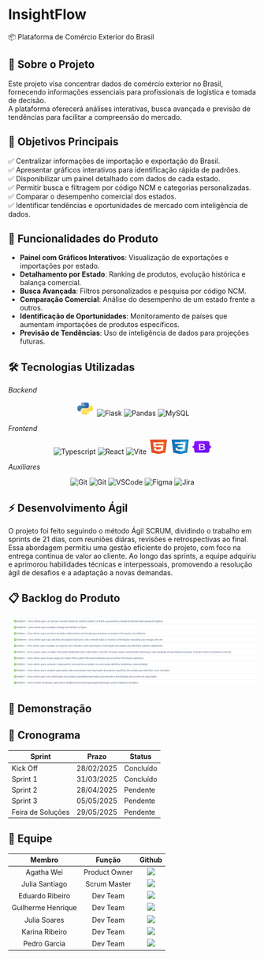 # InsightFlow
📦 Plataforma de Comércio Exterior do Brasil  



## 📖 Sobre o Projeto  
Este projeto visa concentrar dados de comércio exterior no Brasil, fornecendo informações essenciais para profissionais de logística e tomada de decisão.  
A plataforma oferecerá análises interativas, busca avançada e previsão de tendências para facilitar a compreensão do mercado.  

## 🎯 Objetivos Principais  
✅ Centralizar informações de importação e exportação do Brasil.  
✅ Apresentar gráficos interativos para identificação rápida de padrões.  
✅ Disponibilizar um painel detalhado com dados de cada estado.  
✅ Permitir busca e filtragem por código NCM e categorias personalizadas.  
✅ Comparar o desempenho comercial dos estados.  
✅ Identificar tendências e oportunidades de mercado com inteligência de dados.  

## 🚀 Funcionalidades do Produto  
- **Painel com Gráficos Interativos**: Visualização de exportações e importações por estado.  
- **Detalhamento por Estado**: Ranking de produtos, evolução histórica e balança comercial.  
- **Busca Avançada**: Filtros personalizados e pesquisa por código NCM.  
- **Comparação Comercial**: Análise do desempenho de um estado frente a outros.  
- **Identificação de Oportunidades**: Monitoramento de países que aumentam importações de produtos específicos.  
- **Previsão de Tendências**: Uso de inteligência de dados para projeções futuras.  


## 🛠️ Tecnologias Utilizadas
*Backend*
<p align="center">
  <img alt="Python" height="30" width="40" src="https://raw.githubusercontent.com/devicons/devicon/master/icons/python/python-original.svg">
  <img alt="Flask" height="30" width="40" src="https://cdn.jsdelivr.net/gh/devicons/devicon@latest/icons/flask/flask-original.svg">
  <img alt="Pandas" height="30" width="40" src="https://cdn.jsdelivr.net/gh/devicons/devicon@latest/icons/pandas/pandas-original-wordmark.svg" />
  <img alt="MySQL" height="30" width="40" src="https://cdn.jsdelivr.net/gh/devicons/devicon@latest/icons/mysql/mysql-original.svg">
</p>

*Frontend*
<p align="center">
  <img alt="Typescript" height="30" width="40" src="https://cdn.jsdelivr.net/gh/devicons/devicon@latest/icons/typescript/typescript-original.svg" />
  <img alt="React" height="30" width="40" src="https://cdn.jsdelivr.net/gh/devicons/devicon@latest/icons/react/react-original-wordmark.svg" />
  <img alt="Vite" height="30" width="40" src="https://cdn.jsdelivr.net/gh/devicons/devicon@latest/icons/vitejs/vitejs-original.svg" />
  <img alt="HTML" height="30" width="40" src="https://raw.githubusercontent.com/devicons/devicon/master/icons/html5/html5-original.svg">
  <img alt="CSS" height="30" width="40" src="https://raw.githubusercontent.com/devicons/devicon/master/icons/css3/css3-original.svg">
  <img alt="Bootstrap" height="30" width="40" src="https://raw.githubusercontent.com/devicons/devicon/master/icons/bootstrap/bootstrap-original.svg">
</p>

*Auxiliares*
<p align="center">
  <img alt="Git" height="30" width="40" src="https://cdn.jsdelivr.net/gh/devicons/devicon@latest/icons/git/git-original.svg">
  <img alt="Git" height="30" width="40" src="https://cdn.jsdelivr.net/gh/devicons/devicon@latest/icons/github/github-original.svg">
  <img alt="VSCode" height="30" width="40" src="https://cdn.jsdelivr.net/gh/devicons/devicon@latest/icons/vscode/vscode-original.svg">
  <img alt="Figma" height="30" width="40" src="https://cdn.jsdelivr.net/gh/devicons/devicon/icons/figma/figma-original.svg">
  <img alt="Jira" height="30" width="40" src="https://cdn.jsdelivr.net/gh/devicons/devicon@latest/icons/jira/jira-original.svg">
</p>

## ⚡ Desenvolvimento Ágil
O projeto foi feito seguindo o método Ágil SCRUM, dividindo o trabalho em sprints de 21 dias, com reuniões diáras, revisões e retrospectivas ao final. Essa abordagem permitiu uma gestão eficiente do projeto, com foco na entrega contínua de valor ao cliente. Ao longo das sprints, a equipe adquiriu e aprimorou habilidades técnicas e interpessoais, promovendo a resolução ágil de desafios e a adaptação a novas demandas.

## 📋 Backlog do Produto
![Backlog do Produto](docs/backlog_produto.PNG)

## 🎨 Demonstração  

  

## 📅 Cronograma
| Sprint            | Prazo      | Status    |
| ----------------- | ---------- | --------- |
| Kick Off          | 28/02/2025 | Concluído |
| Sprint 1          | 31/03/2025 | Concluído |
| Sprint 2          | 28/04/2025 |  Pendente |
| Sprint 3          | 05/05/2025 |  Pendente |
| Feira de Soluções | 29/05/2025 | Pendente  |

## 🥇 Equipe

|      Membro      |    Função     |                            Github                            |
| :--------------: | :-----------: | :----------------------------------------------------------: |
| Agatha Wei | Product Owner | <a href="https://github.com/Agathawei070"><img src="https://img.shields.io/badge/GitHub-100000?style=for-the-badge&logo=github&logoColor=white"></a> |
| Julia Santiago | Scrum Master | <a href="https://github.com/juliasantiaggo"><img src="https://img.shields.io/badge/GitHub-100000?style=for-the-badge&logo=github&logoColor=white"></a> |
| Eduardo Ribeiro | Dev Team | <a href="https://github.com/eduardo-Rib"><img src="https://img.shields.io/badge/GitHub-100000?style=for-the-badge&logo=github&logoColor=white"></a> |
| Guilherme Henrique | Dev Team | <a href="https://github.com/Guih0412"><img src="https://img.shields.io/badge/GitHub-100000?style=for-the-badge&logo=github&logoColor=white"></a> |
| Julia Soares | Dev Team | <a href="https://github.com/juliasoares17"><img src="https://img.shields.io/badge/GitHub-100000?style=for-the-badge&logo=github&logoColor=white"></a> |
| Karina Ribeiro | Dev Team | <a href="https://github.com/karinaribeiro2"><img src="https://img.shields.io/badge/GitHub-100000?style=for-the-badge&logo=github&logoColor=white"></a> |
| Pedro Garcia | Dev Team  | <a href="https://github.com/pedro-fs-garcia"><img src="https://img.shields.io/badge/GitHub-100000?style=for-the-badge&logo=github&logoColor=white"></a> |
